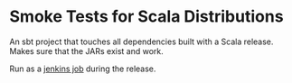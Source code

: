 # Smoke Tests for Scala Distributions

An sbt project that touches all dependencies built with a Scala release. Makes sure that the JARs exist and work.

Run as a [jenkins job](https://scala-ci.typesafe.com/job/scala-2.13.x-release-smoketest/) during the release.
